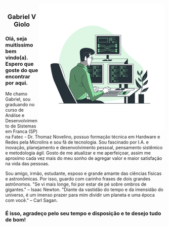 <img align="right" width="400em" src="https://github.com/gveronezg/gveronezg/raw/main/Programming-bro.png" alt="gveronezg"/>
<h3 style="text-align: center; font-size: 20px;">Gabriel V Giolo</h3>

### Olá, seja muitíssimo bem vindo(a). Espero que goste do que encontrar por aqui.

Me chamo Gabriel, sou graduando no curso de Análise e Desenvolvimento de Sistemas em Franca (SP) na Fatec - Dr. Thomaz Novelino, possuo formação técnica em Hardware e Redes pela Microlins e sou fã de tecnologia. Sou fascinado por I.A. e inovação, planejamento e desenvolvimento pessoal, pensamento sistêmico e metodologia ágil. Gosto de me atualizar e me aperfeiçoar, assim me aproximo cada vez mais do meu sonho de agregar valor e maior satisfação na vida das pessoas.

Sou amigo, irmão, estudante, esposo e grande amante das ciências físicas e astronômicas. Por isso, guardo com carinho frases de dois grandes astrônomos.
"Se vi mais longe, foi por estar de pé sobre ombros de gigantes." – Isaac Newton.
"Diante da vastidão do tempo e da imensidão do universo, é um imenso prazer para mim dividir um planeta e uma época com você." – Carl Sagan.

### É isso, agradeço pelo seu tempo e disposição e te desejo tudo de bom!
